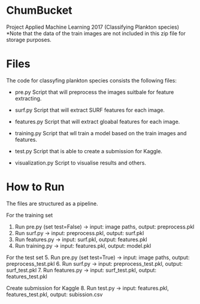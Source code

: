 # ChumBucket
Project Applied Machine Learning 2017 (Classifying Plankton species)
*Note that the data of the train images are not included in this zip file for storage purposes.

# Files
The code for classyfing plankton species consists the following files:

- pre.py
Script that will preprocess the images suitbale for feature extracting. 

- surf.py
Script that will extract SURF features for each image.

- features.py
Script that will extract gloabal features for each image.

- training.py
Script that wll train a model based on the train images and features.

- test.py
Script that is able to create a submission for Kaggle.

- visualization.py
Script to visualise results and others.


# How to Run
The files are structured as a pipeline.

For the training set
1. Run pre.py (set test=False) 	-> 	input: image paths, output: preprocess.pkl 
2. Run surf.py 			-> 	input: preprocess.pkl, output: surf.pkl 
3. Run features.py 		-> 	input: surf.pkl, output: features.pkl 
4. Run training.py 		->	input: features.pkl, output: model.pkl 

For the test set
5. Run pre.py (set test=True) 	-> 	input: image paths, output: preprocess_test.pkl 
6. Run surf.py 			-> 	input: preprocess_test.pkl, output: surf_test.pkl 
7. Run features.py 		-> 	input: surf_test.pkl, output: features_test.pkl 

Create submission for Kaggle
8. Run test.py			-> 	input: features.pkl, features_test.pkl, output: subission.csv
